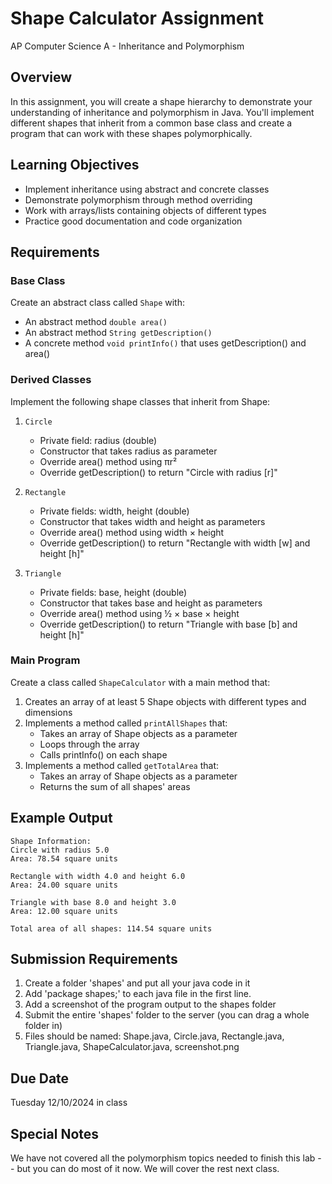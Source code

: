 # Shape Calculator Assignment
AP Computer Science A - Inheritance and Polymorphism

## Overview
In this assignment, you will create a shape hierarchy to demonstrate your understanding of inheritance and polymorphism in Java. You'll implement different shapes that inherit from a common base class and create a program that can work with these shapes polymorphically.

## Learning Objectives
- Implement inheritance using abstract and concrete classes
- Demonstrate polymorphism through method overriding
- Work with arrays/lists containing objects of different types
- Practice good documentation and code organization

## Requirements

### Base Class
Create an abstract class called `Shape` with:
- An abstract method `double area()`
- An abstract method `String getDescription()`
- A concrete method `void printInfo()` that uses getDescription() and area()

### Derived Classes
Implement the following shape classes that inherit from Shape:

1. `Circle`
   - Private field: radius (double)
   - Constructor that takes radius as parameter
   - Override area() method using πr²
   - Override getDescription() to return "Circle with radius [r]"

2. `Rectangle`
   - Private fields: width, height (double)
   - Constructor that takes width and height as parameters
   - Override area() method using width × height
   - Override getDescription() to return "Rectangle with width [w] and height [h]"

3. `Triangle`
   - Private fields: base, height (double)
   - Constructor that takes base and height as parameters
   - Override area() method using ½ × base × height
   - Override getDescription() to return "Triangle with base [b] and height [h]"

### Main Program
Create a class called `ShapeCalculator` with a main method that:
1. Creates an array of at least 5 Shape objects with different types and dimensions
2. Implements a method called `printAllShapes` that:
   - Takes an array of Shape objects as a parameter
   - Loops through the array
   - Calls printInfo() on each shape
3. Implements a method called `getTotalArea` that:
   - Takes an array of Shape objects as a parameter
   - Returns the sum of all shapes' areas

## Example Output
```
Shape Information:
Circle with radius 5.0
Area: 78.54 square units

Rectangle with width 4.0 and height 6.0
Area: 24.00 square units

Triangle with base 8.0 and height 3.0
Area: 12.00 square units

Total area of all shapes: 114.54 square units
```

## Submission Requirements
1. Create a folder 'shapes' and put all your java code in it
2. Add 'package shapes;' to each java file in the first line.
3. Add a screenshot of the program output to the shapes folder
4. Submit the entire 'shapes' folder to the server (you can drag a whole folder in)
5. Files should be named: Shape.java, Circle.java, Rectangle.java, Triangle.java, ShapeCalculator.java, screenshot.png

## Due Date
Tuesday 12/10/2024 in class

## Special Notes
We have not covered all the polymorphism topics needed to finish this lab -- but you can do most of it now. We will cover the rest next class.